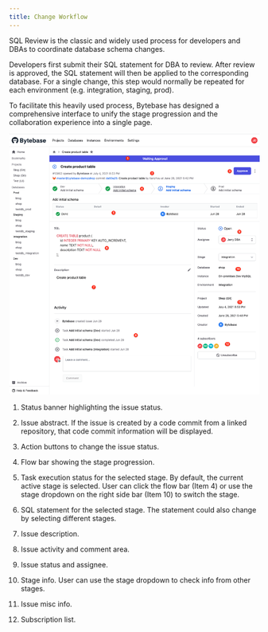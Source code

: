 ```yaml
---
title: Change Workflow
---
```


SQL Review is the classic and widely used process for developers and DBAs to coordinate database schema changes.

Developers first submit their SQL statement for DBA to review. After review is approved, the SQL statement will then be applied to the corresponding database. For a single change, this step would normally be repeated for each environment (e.g. integration, staging, prod).

To facilitate this heavily used process, Bytebase has designed a comprehensive interface to unify the stage progression and the collaboration experience into a single page.

![Issue detail interface](/static/docs/issue-view-annotated.png)

1. Status banner highlighting the issue status.

2. Issue abstract. If the issue is created by a code commit from a linked repository, that code commit information will be displayed.

3. Action buttons to change the issue status.

4. Flow bar showing the stage progression.

5. Task execution status for the selected stage. By default, the current active stage is selected. User can click the flow bar (Item 4) or use the stage dropdown on the right side bar (Item 10) to switch the stage.

6. SQL statement for the selected stage. The statement could also change by selecting different stages.

7. Issue description.

8. Issue activity and comment area.

9. Issue status and assignee.

10. Stage info. User can use the stage dropdown to check info from other stages.

11. Issue misc info.

12. Subscription list.
